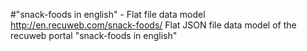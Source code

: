 #"snack-foods in english" - Flat file data model
http://en.recuweb.com/snack-foods/
Flat JSON file data model of the recuweb portal "snack-foods in english"
